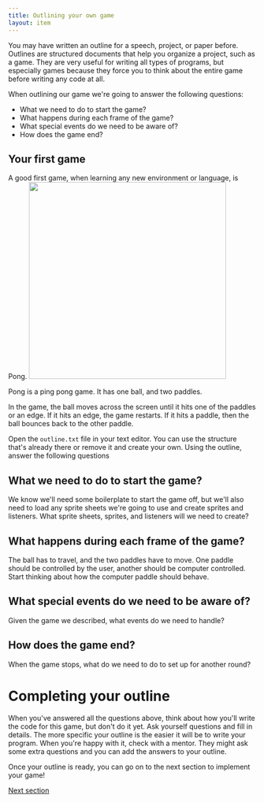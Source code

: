 ```yaml
---
title: Outlining your own game
layout: item
---
```


You may have written an outline for a speech, project, or paper before. Outlines
are structured documents that help you organize a project, such as a game.
They are very useful for writing all types of programs, but especially games
because they force you to think about the entire game before writing any code at
all. 

When outlining our game we're going to answer the following questions:

* What we need to do to start the game?
* What happens during each frame of the game?
* What special events do we need to be aware of?
* How does the game end?

## Your first game

A good first game, when learning any new environment or language, is Pong.
<img src="http://upload.wikimedia.org/wikipedia/commons/f/f8/Pong.png"
width="400">

Pong is a ping pong game. It has one ball, and two paddles.

In the game, the ball moves across the screen until it hits one of the
paddles or an edge. If it hits an edge, the game restarts. If it hits a
paddle, then the ball bounces back to the other paddle.

Open the `outline.txt` file in your text editor. You can use the structure
that's already there or remove it and create your own. Using the outline, answer
the following questions

## What we need to do to start the game?

We know we'll need some boilerplate to start the game off, but we'll also need
to load any sprite sheets we're going to use and create sprites and
listeners. What sprite sheets, sprites, and listeners will we need to
create?

## What happens during each frame of the game?

The ball has to travel, and the two paddles have to move. One paddle should
be controlled by the user, another should be computer controlled. Start
thinking about how the computer paddle should behave.

## What special events do we need to be aware of?

Given the game we described, what events do we need to handle?

## How does the game end?

When the game stops, what do we need to do to set up for another round?


# Completing your outline

When you've answered all the questions above, think about how you'll write
the code for this game, but don't do it yet. Ask yourself questions and fill
in details. The more specific your outline is the easier it will be to write
your program. When you're happy with it, check with a mentor. They might ask
some extra questions and you can add the answers to your outline.

Once your outline is ready, you can go on to the next section to implement
your game!

[Next section]({{site.baseurl}}/sections/04-implement-your-game.html)

